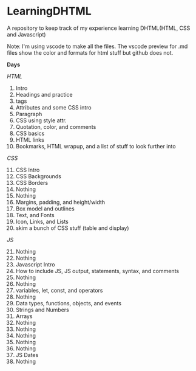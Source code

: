 # LearningDHTML

A repository to keep track of my experience learning DHTML(HTML, CSS and Javascript)

Note: I'm using vscode to make all the files. The vscode preview for .md files show the color and formats for html stuff but github does not. 

**Days**

*HTML*

1. Intro
2. Headings and practice
3. tags
4. Attributes and some CSS intro
5. Paragraph 
6. CSS using style attr.
7. Quotation, color, and comments
8. CSS basics
9. HTML links
10. Bookmarks, HTML wrapup, and a list of stuff to look further into

*CSS*

11. CSS Intro
12. CSS Backgrounds
13. CSS Borders
14. Nothing
15. Nothing
16. Margins, padding, and height/width
17. Box model and outlines
18. Text, and Fonts
19. Icon, Links, and Lists
20. skim a bunch of CSS stuff (table and display)

*JS*

21. Nothing
22. Nothing
23. Javascript Intro
24. How to include JS, JS output, statements, syntax, and comments
25. Nothing
26. Nothing
27. variables, let, const, and operators
28. Nothing
29. Data types, functions, objects, and events
30. Strings and Numbers
31. Arrays
32. Nothing
33. Nothing
34. Nothing
35. Nothing
36. Nothing
37. JS Dates
38. Nothing